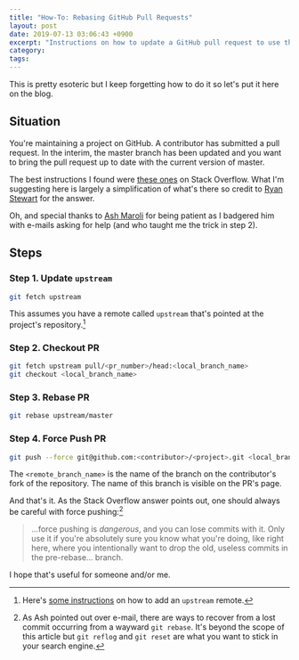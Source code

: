```yaml
---
title: "How-To: Rebasing GitHub Pull Requests"
layout: post
date: 2019-07-13 03:06:43 +0900
excerpt: "Instructions on how to update a GitHub pull request to use the current version of the master branch."
category: 
tags: 
---
```


This is pretty esoteric but I keep forgetting how to do it so let's put it here on the blog.

## Situation

You're maintaining a project on GitHub. A contributor has submitted a pull request. In the interim, the master branch has been updated and you want to bring the pull request up to date with the current version of master.

The best instructions I found were [these ones][so-qa] on Stack Overflow. What I'm suggesting here is largely a simplification of what's there so credit to [Ryan Stewart][so-rs] for the answer.

[so-qa]: https://stackoverflow.com/a/17182696/308909
[so-rs]: https://stackexchange.com/users/446547/ryan-stewart

Oh, and special thanks to [Ash Maroli][gh-am] for being patient as I badgered him with e-mails asking for help (and who taught me the trick in step 2).

[gh-am]: https://github.com/ashmaroli

## Steps

### Step 1. Update `upstream`

```sh
git fetch upstream
```

This assumes you have a remote called `upstream` that's pointed at the project's repository.[^1]

### Step 2. Checkout PR

```sh
git fetch upstream pull/<pr_number>/head:<local_branch_name>
git checkout <local_branch_name>
```

### Step 3. Rebase PR

```sh
git rebase upstream/master
```

### Step 4. Force Push PR

```sh
git push --force git@github.com:<contributor>/<project>.git <local_branch_name>:<remote_branch_name>
```

The `<remote_branch_name>` is the name of the branch on the contributor's fork of the repository. The name of this branch is visible on the PR's page.

And that's it. As the Stack Overflow answer points out, one should always be careful with force pushing:[^2]

> ...force pushing is _dangerous_, and you can lose commits with it. Only use it if you're absolutely sure you know what you're doing, like right here, where you intentionally want to drop the old, useless commits in the pre-rebase... branch.

I hope that's useful for someone and/or me.

[^1]: Here's [some instructions][gh-help] on how to add an `upstream` remote.

[gh-help]: https://help.github.com/en/articles/configuring-a-remote-for-a-fork

[^2]: As Ash pointed out over e-mail, there are ways to recover from a lost commit occurring from a wayward `git rebase`. It's beyond the scope of this article but `git reflog` and `git reset` are what you want to stick in your search engine.

